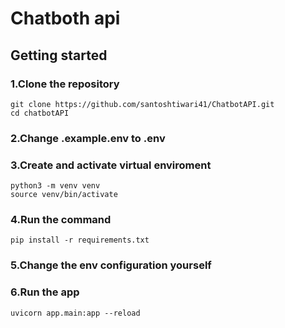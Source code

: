 # Chatboth api 
## Getting started

### 1.Clone the repository
```
git clone https://github.com/santoshtiwari41/ChatbotAPI.git
cd chatbotAPI
```

### 2.Change .example.env to .env

### 3.Create and activate virtual enviroment

```
python3 -m venv venv
source venv/bin/activate
```
### 4.Run the command
```
pip install -r requirements.txt

```
### 5.Change the env configuration yourself

### 6.Run the app
```
uvicorn app.main:app --reload

```

